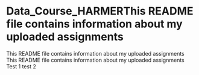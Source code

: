 # Data_Course_HARMERThis README file contains information about my uploaded assignments
This README file contains information about my uploaded assignments
This README file contains information about my uploaded assignments
Test 1
test 2
